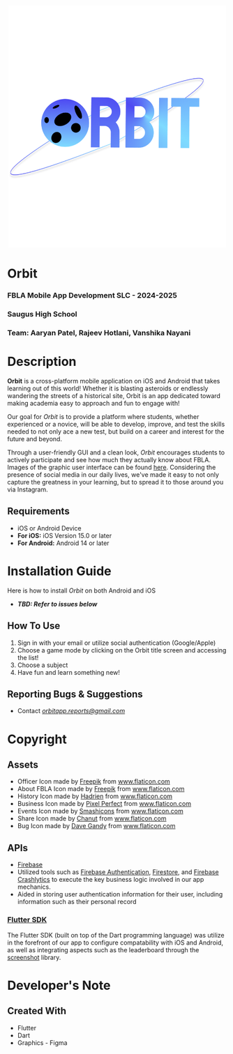 <p align="center">
<img src="https://github.com/Aaryan-Patel2/fbla_mobile_app/blob/main/assets/full_logo.png" alt="Orbit Icon" width=500>
</p>

# Orbit
### FBLA Mobile App Development SLC - 2024-2025
### Saugus High School
### Team: Aaryan Patel, Rajeev Hotlani, Vanshika Nayani

# Description
**Orbit** is a cross-platform mobile application on iOS and Android that takes learning out of this world! Whether it is blasting asteroids or endlessly wandering the streets of a historical site, Orbit is an app dedicated toward making academia easy to approach and fun to engage with!

Our goal for *Orbit* is to provide a platform where students, whether experienced or a novice, will be able to develop, improve, and test the skills needed to not only ace a new test, but build on a career and interest for the future and beyond.

Through a user-friendly GUI and a clean look, *Orbit* encourages students to actively participate and see how much they actually know about FBLA. Images of the graphic user interface can be found [here](https://github.com/kinzorPark/FBLA-Mobile-App-Development/blob/master/GUI.pdf). Considering the presence of social media in our daily lives, we've made it easy to not only capture the greatness in your learning, but to spread it to those around you via Instagram.

## Requirements
* iOS or Android Device 
* **For iOS:** iOS Version 15.0 or later
* **For Android:** Android 14 or later

# Installation Guide
Here is how to install *Orbit* on both Android and iOS
* ***TBD: Refer to issues below***
  
## How To Use
1. Sign in with your email or utilize social authentication (Google/Apple)
2. Choose a game mode by clicking on the Orbit title screen and accessing the list!
3. Choose a subject
4. Have fun and learn something new!

## Reporting Bugs & Suggestions
* Contact *orbitapp.reports@gmail.com*

# Copyright
## Assets
* Officer Icon made by [Freepik](https://www.freepik.com/) from www.flaticon.com
* About FBLA Icon made by [Freepik](https://www.freepik.com/) from www.flaticon.com
* History Icon made by [Hadrien](https://hadrien.co/) from www.flaticon.com
* Business Icon made by [Pixel Perfect](https://icon54.com/) from www.flaticon.com
* Events Icon made by [Smashicons](https://smashicons.com/) from www.flaticon.com
* Share Icon made by [Chanut](https://www.flaticon.com/authors/chanut) from www.flaticon.com
* Bug Icon made by [Dave Gandy](https://fontawesome.com/?from=io) from www.flaticon.com

## APIs
* [Firebase](https://firebase.google.com/)
* Utilized tools such as [Firebase Authentication](https://firebase.google.com/docs/auth), [Firestore](https://firebase.google.com/docs/firestore), and [Firebase Crashlytics](https://firebase.google.com/docs/crashlytics) to execute the key business logic involved in our app mechanics.
* Aided in storing user authentication information for their user, including information such as their personal record
### [Flutter SDK](https://flutter.dev/)
The Flutter SDK (built on top of the Dart programming language) was utilize in the forefront of our app to configure compatability with iOS and Android, as well as integrating aspects such as the leaderboard through the [screenshot](https://pub.dev/packages/screenshot) library.

# Developer's Note
## Created With
* Flutter
* Dart
* Graphics - Figma